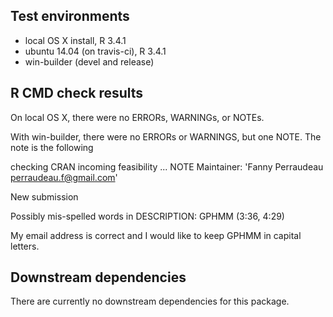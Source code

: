 ## Test environments
* local OS X install, R 3.4.1
* ubuntu 14.04 (on travis-ci), R 3.4.1
* win-builder (devel and release)

## R CMD check results
On local OS X, there were no ERRORs, WARNINGs, or NOTEs.

With win-builder, there were no ERRORs or WARNINGS, but one NOTE. The note is the following

checking CRAN incoming feasibility ... NOTE
Maintainer: 'Fanny Perraudeau <perraudeau.f@gmail.com>'

New submission

Possibly mis-spelled words in DESCRIPTION:
  GPHMM (3:36, 4:29)
  
My email address is correct and I would like to keep GPHMM in capital letters.

## Downstream dependencies
There are currently no downstream dependencies for this package.
